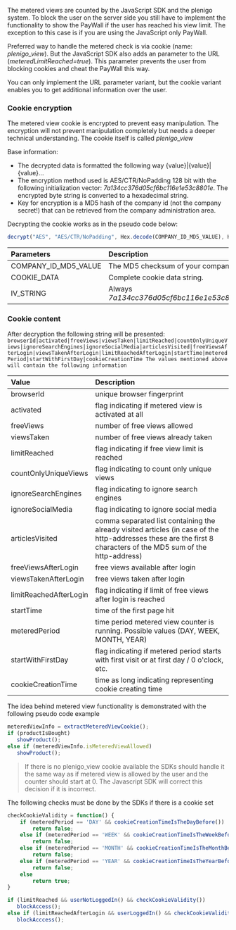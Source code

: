 The metered views are counted by the JavaScript SDK and the plenigo system. To block the user on the server side you still have to implement the functionality
to show the PayWall if the user has reached his view limit. The exception to this case is if you are using the JavaScript only PayWall.

Preferred way to handle the metered check is via cookie (name: _plenigo_view_). But the JavaScript SDK also adds an parameter to the URL (_meteredLimitReached=true_).
This parameter prevents the user from blocking cookies and cheat the PayWall this way.

You can only implement the URL parameter variant, but the cookie variant enables you to get additional information over the user.

### Cookie encryption

The metered view cookie is encrypted to prevent easy manipulation. The encryption will not prevent manipulation completely but needs a deeper technical understanding.
The cookie itself is called _plenigo_view_

Base information:

* The decrypted data is formatted the following way {value}\|{value}\|{value}...
* The encryption method used is AES/CTR/NoPadding 128 bit with the following initialization vector: _7a134cc376d05cf6bc116e1e53c8801e_. The encrypted byte string is converted to a hexadecimal string.
* Key for encryption is a MD5 hash of the company id (not the company secret!) that can be retrieved from the company administration area.

Decrypting the cookie works as in the pseudo code below:

```javascript
decrypt("AES", "AES/CTR/NoPadding", Hex.decode(COMPANY_ID_MD5_VALUE), Hex.decode(COOKIE_DATA), Hex.decode(IV_STRING));
```

|Parameters|Description|
|:---------|:----------|
|COMPANY_ID_MD5_VALUE|The MD5 checksum of your company id.|
|COOKIE_DATA|Complete cookie data string.|
|IV_STRING|Always _7a134cc376d05cf6bc116e1e53c8801e_|

### Cookie content

After decryption the following string will be presented:
`browserId|activated|freeViews|viewsTaken|limitReached|countOnlyUniqueViews|ignoreSearchEngines|ignoreSocialMedia|articlesVisited|freeViewsAfterLogin|viewsTakenAfterLogin|limitReachedAfterLogin|startTime|meteredPeriod|startWithFirstDay|cookieCreationTime
The values mentioned above will contain the following information`

|Value|Description|
|:----|:----------|
|browserId|unique browser fingerprint|
|activated|flag indicating if metered view is activated at all|
|freeViews|number of free views allowed|
|viewsTaken|number of free views already taken|
|limitReached|flag indicating if free view limit is reached|
|countOnlyUniqueViews|flag indicating to count only unique views|
|ignoreSearchEngines|flag indicating to ignore search engines|
|ignoreSocialMedia|flag indicating to ignore social media|
|articlesVisited|comma separated list containing the already visited articles (in case of the http-addresses these are the first 8 characters of the MD5 sum of the http-address)|
|freeViewsAfterLogin|free views available after login|
|viewsTakenAfterLogin|free views taken after login|
|limitReachedAfterLogin|flag indicating if limit of free views after login is reached|
|startTime|time of the first page hit|
|meteredPeriod|time period metered view counter is running. Possible values (DAY, WEEK, MONTH, YEAR)|
|startWithFirstDay|flag indicating if metered period starts with first visit or at first day / 0 o'clock, etc.|
|cookieCreationTime|time as long indicating representing cookie creating time|

The idea behind metered view functionality is demonstrated with the following pseudo code example

```javascript
meteredViewInfo = extractMeteredViewCookie();
if (productIsBought)
   showProduct();
else if (meteredViewInfo.isMeteredViewAllowed)
   showProduct();
```

> If there is no plenigo_view cookie available the SDKs should handle it the same way as if metered view is allowed by the user and the counter should start at 0. The Javascript SDK will correct this decision if it is incorrect.

The following checks must be done by the SDKs if there is a cookie set

```javascript
checkCookieValidity = function() {
    if (meteredPeriod == 'DAY' && cookieCreationTimeIsTheDayBefore())
        return false;
    else if (meteredPeriod == 'WEEK' && cookieCreationTimeIsTheWeekBefore())
        return false;
    else if (meteredPeriod == 'MONTH' && cookieCreationTimeIsTheMonthBefore())
        return false;
    else if (meteredPeriod == 'YEAR' && cookieCreationTimeIsTheYearBefore())
        return false;
    else
        return true;
}

if (limitReached && userNotLoggedIn() && checkCookieValidity())
   blockAccess();
else if (limitReachedAfterLogin && userLoggedIn() && checkCookieValidity())
   blockAcccess();
```